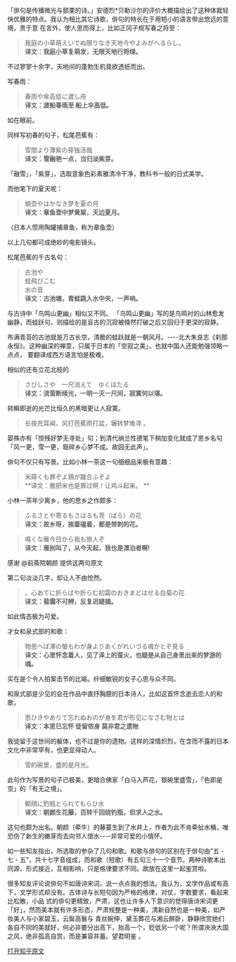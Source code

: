 <!--
    author: 唐棣，
    head: none
    date: Sun Aug 28 21:56:16 2016
    title: 日本有哪些隽永的俳句？
    tags: GitBlog
    category: zhihu
    status: publish
    summary:「俳句是传播微光与颤栗的诗。」安德烈*贝勒沙尔的评价大概描绘出了这种体裁轻快优雅的特点。我认为相比其它诗歌，俳句的特长在于用短小的语言带出悠远的意境，贵于意在言外，使人思而得上，比如正冈子规写春之将至：> 我庭の小草萌えいでぬ限り...
-->


「俳句是传播微光与颤栗的诗。」安德烈*贝勒沙尔的评价大概描绘出了这种体裁轻快优雅的特点。我认为相比其它诗歌，俳句的特长在于用短小的语言带出悠远的意境，贵于意
在言外，使人思而得上，比如正冈子规写春之将至：

> 我庭の小草萌えいでぬ限りなき天地今やよみがへるらし。  
**译文：我庭小草复萌发，无限天地行将绿。**

不过寥寥十余字，天地间的蓬勃生机竟欲透纸而出。

写春雨：

> 春雨や傘高低に渡し舟  
**译文：渡船春雨至 船上伞高低。**

如在眼前。

同样写初春的句子，松尾芭蕉有：

> 雪間より薄紫の芽独活哉  
**译文：雪融艳一点，当归淡紫芽。**

「融雪」，「紫芽」，选取意象色彩素雅清冷干净，教科书一般的日式美学。

而他笔下的夏天呢：

> 蛸壶やはかなき梦を夏の月  
**译文：章鱼壶中梦黄粱，天边夏月。**

（日本人惯用陶罐捕章鱼，称为章鱼壶）

以上几句都可成绝妙的电影镜头。

松尾芭蕉的千古名句：

> 古池や  
蛙飛びこむ  
水の音  
**译文：古池塘，青蛙跳入水中央，一声响。**

与古诗中「鸟鸣山更幽」相似又不同。 「鸟鸣山更幽」写的是鸟鸣衬的山林愈发幽静，而蛙跃句，则描绘的是亘古的沉寂被倏然打破之后又回归于更深的寂静。

布满青苔的古池就是万古长空，清脆的蛙跃就是一朝风月。----北大朱良志《刹那永恒》。这种幽深的禅意，只属于日本的「空寂之美」，也就中国人还能勉强领略一点点，
要翻译成西方语言怕是极难。

相似的还有立花北枝的

> さびしさや　一尺消えて　ゆくほたる  
**译文：流萤断续光，一明一灭一尺间，寂寞何以堪。**

转瞬即逝的光芒比恒久的黑暗更让人寂寞。

> 长夜充耳闻，风打芭蕉雨打盆，辗转梦难寻 。

晏殊亦有「惊残好梦无寻处」句；到清代纳兰性德笔下稍加变化就成了思乡名句「风一更，雪一更，聒碎乡心梦不成。故园无此声」。

俳句不仅只有写景。比如小林一茶这一句细细品来极有意趣：

> 米蒔くも罪ぞよ鶏が蹴合ふぞよ  
**译文：撒把米也是罪过啊！让鸡斗起来。 **

小林一茶年少离乡，他的思乡之作颇多：

> ふるさとや寄るもさはるも茨（ばら）の花  
**译文：故乡呀，挨着碰着，都是带刺的花。**

> 鳴くな雁今日から我も旅人ぞ  
**译文：雁别叫了，从今天起，我也是漂泊者啊!**

感谢 @前斋院朝颜 提供这两句原文

第二句淡淡几字，却让人不由怆然。

> 。心あてに折らばや折らむ初霜のおきまどはせる白菊の花  
**译文：菊霜不可辨，反复迟疑摘。**

如此情态极为可爱。

才女和泉式部的和歌：

> 物思へば澤の螢もわが身よりあくがれいづる魂かとぞ見る  
**译文：心里怀念着人，见了泽上的萤火，也疑是从自己身里出来的梦游的魂。**

实在是个令人拍案击节的比喻。纤细敏锐的女子心思与众不同。

和泉式部是少见的会在作品中直抒胸臆的日本诗人，比如这首怀念逝去恋人的和歌，

> 思ひきやありて忘れぬおのが身を君が形见になさむ物とは  
**译文：本思已忘怀 徒留侬身 莫非君之遗物**

我徒留于这世间的躯体，也不过是你的遗物。这样的深情炽烈，在含而不露的日本文化中非常罕有，也更显得动人。

> 雪的碗里，盛的是月光。

此句作为写景的句子已极美，更暗合佛家「白马入芦花，银碗里盛雪」，「色即是空」的「有无之境」。

> 朝顔に釣瓶とられてもらひ水  
**译文：朝颜生花藤，百转千回绕钓瓶，但求人之水。**

这句也颇为出名。朝颜（牵牛）的藤蔓生到了水井上，作者为此不肯牵扯水桶，唯恐伤了新生的嫩芽而去向邻人借水----非常可爱的小情怀。

如一些知友指出，所选取的参杂了几句和歌。和歌与俳句的区别在于俳句由"五 \- 七 \-
五"，共十七字音组成，而和歌（短歌）有五句三十一个音节。两种诗歌本出同源，形式接近，互相影响，只是格律要求不同。故放在这里一起鉴赏啦。

很多知友评论说俳句不如唐诗宋词，说一点点我的想法。我认为，文学作品或有高下，文学形式却没有。古体诗与长短句因为严格的格律，对仗，字数要求，看起来比松散，小品
式的俳句更精致，严肃，这也让许多人下意识的觉得唐诗宋词更「好」，然而美本就有许多形态，严肃规整是一种美，清新自然也是一种美，如严妆美人与小家碧玉，云鬓高鬟与
青丝婉伸，黛玉葬花与湘云醉卧，静静欣赏她们各自不同的美就好，何必非要分出高下，抬高一个，贬低另一个呢？所谓泱泱大国之风，绝非孤高自赏，而是兼容并蓄。望君明鉴
。


[打开知乎原文](http://daily.zhihu.com/story/8735691)